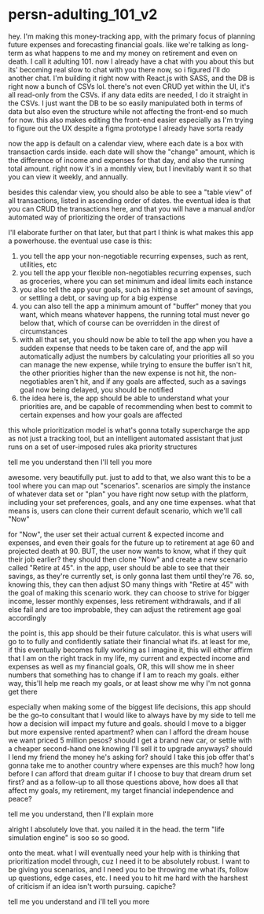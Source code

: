 # persn-adulting_101_v2

hey. I'm making this money-tracking app, with the primary focus of planning future expenses and forecasting financial goals. like we're talking as long-term as what happens to me and my money on retirement and even on death. I call it adulting 101. now I already have a chat with you about this but its' becoming real slow to chat with you there now, so i figured i'll do another chat. I'm building it right now with React.js with SASS, and the DB is right now a bunch of CSVs lol. there's not even CRUD yet within the UI, it's all read-only from the CSVs. if any data edits are needed, I do it straight in the CSVs. I just want the DB to be so easily manipulated both in terms of data but also even the structure while not affecting the front-end so much for now. this also makes editing the front-end easier especially as I'm trying to figure out the UX despite a figma prototype I already have sorta ready

now the app is default on a calendar view, where each date is a box with transaction cards inside. each date will show the "change" amount, which is the difference of income and expenses for that day, and also the running total amount. right now it's in a monthly view, but I inevitably want it so that you can view it weekly, and annually. 

besides this calendar view, you should also be able to see a "table view" of all transactions, listed in ascending order of dates. the eventual idea is that you can CRUD the transactions here, and that you will have a manual and/or automated way of prioritizing the order of transactions

I'll elaborate further on that later, but that part I think is what makes this app a powerhouse. the eventual use case is this:
1. you tell the app your non-negotiable recurring expenses, such as rent, utilities, etc
2. you tell the app your flexible non-negotiables recurring expenses, such as groceries, where you can set minimum and ideal limits each instance
3. you also tell the app your goals, such as hitting a set amount of savings, or settling a debt, or saving up for a big expense
4. you can also tell the app a minimum amount of "buffer" money that you want, which means whatever happens, the running total must never go below that, which of course can be overridden in the direst of circumstances
5. with all that set, you should now be able to tell the app when you have a sudden expense that needs to be taken care of, and the app will automatically adjust the numbers by calculating your priorities all so you can manage the new expense, while trying to ensure the buffer isn't hit, the other priorities higher than the new expense is not hit, the non-negotiables aren't hit, and if any goals are affected, such as a savings goal now being delayed, you should be notified
6. the idea here is, the app should be able to understand what your priorities are, and be capable of recommending when best to commit to certain expenses and how your goals are affected

this whole prioritization model is what's gonna totally supercharge the app as not just a tracking tool, but an intelligent automated assistant that just runs on a set of user-imposed rules aka priority structures

tell me you understand then I'll tell you more

awesome. very beautifully put. just to add to that, we also want this to be a tool where you can map out "scenarios". scenarios are simply the instance of whatever data set or "plan" you have right now setup with the platform, including your set preferences, goals, and any one time expenses. what that means is, users can clone their current default scenario, which we'll call "Now"

for "Now", the user set their actual current & expected income and expenses, and even their goals for the future up to retirement at age 60 and projected death at 90. BUT, the user now wants to know, what if they quit their job earlier? they should then clone "Now" and create a new scenario called "Retire at 45". in the app, user should be able to see that their savings, as they're currently set, is only gonna last them until they're 76. so, knowing this, they can then adjust SO many things with "Retire at 45" with the goal of making this scenario work. they can choose to strive for bigger income, lesser monthly expenses, less retirement withdrawals, and if all else fail and are too improbable, they can adjust the retirement age goal accordingly

the point is, this app should be their future calculator. this is what users will go to to fully and confidently satiate their financial what ifs. at least for me, if this eventually becomes fully working as I imagine it, this will either affirm that I am on the right track in my life, my current and expected income and expenses as well as my financial goals, OR, this will show me in sheer numbers that something has to change if I am to reach my goals. either way, this'll help me reach my goals, or at least show me why I'm not gonna get there

especially when making some of the biggest life decisions, this app should be the go-to consultant that I would like to always have by my side to tell me how a decision will impact my future and goals. should I move to a bigger but more expensive rented apartment? when can I afford the dream house we want priced 5 million pesos? should I get a brand new car, or settle with a cheaper second-hand one knowing I'll sell it to upgrade anyways? should I lend my friend the money he's asking for? should I take this job offer that's gonna take me to another country where expenses are this much? how long before I can afford that dream guitar if I choose to buy that dream drum set first? and as a follow-up to all those questions above, how does all that affect my goals, my retirement, my target financial independence and peace?

tell me you understand, then I'll explain more

alright I absolutely love that. you nailed it in the head. the term "life simulation engine" is soo so so good.

onto the meat. what I will eventually need your help with is thinking that prioritization model through, cuz I need it to be absolutely robust. I want to be giving you scenarios, and I need you to be throwing me what ifs, follow up questions, edge cases, etc. I need you to hit me hard with the harshest of criticism if an idea isn't worth pursuing. capiche?

tell me you understand and i'll tell you more